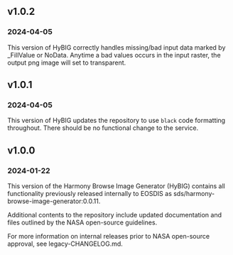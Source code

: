 ## v1.0.2
### 2024-04-05

This version of HyBIG correctly handles missing/bad input data marked by _FillValue or NoData.
Anytime a bad values occurs in the input raster, the output png image will set to transparent.

## v1.0.1
### 2024-04-05

This version of HyBIG updates the repository to use `black` code formatting
throughout. There should be no functional change to the service.

## v1.0.0
### 2024-01-22
This version of the Harmony Browse Image Generator (HyBIG) contains all
functionality previously released internally to EOSDIS as
sds/harmony-browse-image-generator:0.0.11.

Additional contents to the repository include updated documentation and files
outlined by the NASA open-source guidelines.

For more information on internal releases prior to NASA open-source approval,
see legacy-CHANGELOG.md.
